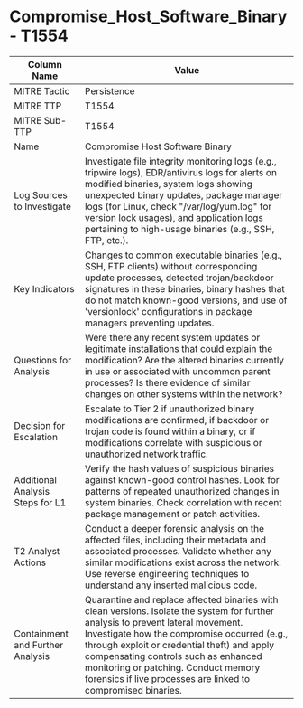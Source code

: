 # Compromise_Host_Software_Binary - T1554

| Column Name | Value |
|-------------|-------|
| MITRE Tactic | Persistence |
| MITRE TTP | T1554 |
| MITRE Sub-TTP | T1554 |
| Name | Compromise Host Software Binary |
| Log Sources to Investigate | Investigate file integrity monitoring logs (e.g., tripwire logs), EDR/antivirus logs for alerts on modified binaries, system logs showing unexpected binary updates, package manager logs (for Linux, check "/var/log/yum.log" for version lock usages), and application logs pertaining to high-usage binaries (e.g., SSH, FTP, etc.). |
| Key Indicators | Changes to common executable binaries (e.g., SSH, FTP clients) without corresponding update processes, detected trojan/backdoor signatures in these binaries, binary hashes that do not match known-good versions, and use of 'versionlock' configurations in package managers preventing updates. |
| Questions for Analysis | Were there any recent system updates or legitimate installations that could explain the modification? Are the altered binaries currently in use or associated with uncommon parent processes? Is there evidence of similar changes on other systems within the network? |
| Decision for Escalation | Escalate to Tier 2 if unauthorized binary modifications are confirmed, if backdoor or trojan code is found within a binary, or if modifications correlate with suspicious or unauthorized network traffic. |
| Additional Analysis Steps for L1 | Verify the hash values of suspicious binaries against known-good control hashes. Look for patterns of repeated unauthorized changes in system binaries. Check correlation with recent package management or patch activities. |
| T2 Analyst Actions | Conduct a deeper forensic analysis on the affected files, including their metadata and associated processes. Validate whether any similar modifications exist across the network. Use reverse engineering techniques to understand any inserted malicious code. |
| Containment and Further Analysis | Quarantine and replace affected binaries with clean versions. Isolate the system for further analysis to prevent lateral movement. Investigate how the compromise occurred (e.g., through exploit or credential theft) and apply compensating controls such as enhanced monitoring or patching. Conduct memory forensics if live processes are linked to compromised binaries. |
